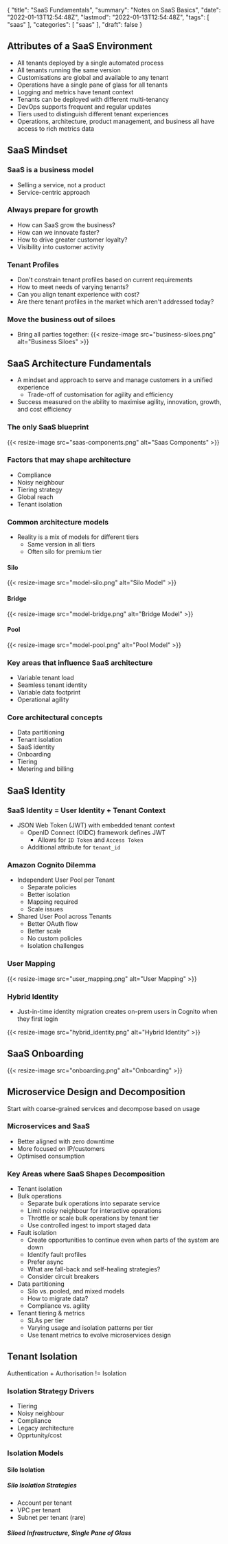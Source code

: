 {
  "title": "SaaS Fundamentals",
  "summary": "Notes on SaaS Basics",
  "date": "2022-01-13T12:54:48Z",
  "lastmod": "2022-01-13T12:54:48Z",
  "tags": [
    "saas"
  ],
  "categories": [
    "saas"
  ],
  "draft": false
}

## Attributes of a SaaS Environment

* All tenants deployed by a single automated process
* All tenants running the same version
* Customisations are global and available to any tenant
* Operations have a single pane of glass for all tenants
* Logging and metrics have tenant context
* Tenants can be deployed with different multi-tenancy
* DevOps supports frequent and regular updates
* Tiers used to distinguish different tenant experiences
* Operations, architecture, product management, and business all have access to rich metrics data

## SaaS Mindset

### SaaS is a business model

* Selling a service, not a product
* Service-centric approach

### Always prepare for growth

* How can SaaS grow the business?
* How can we innovate faster?
* How to drive greater customer loyalty?
* Visibility into customer activity

### Tenant Profiles

* Don't constrain tenant profiles based on current requirements
* How to meet needs of varying tenants?
* Can you align tenant experience with cost?
* Are there tenant profiles in the market which aren't addressed today?

### Move the business out of siloes

* Bring all parties together:
{{< resize-image src="business-siloes.png" alt="Business Siloes" >}}

## SaaS Architecture Fundamentals

* A mindset and approach to serve and manage customers in a unified experience
  * Trade-off of customisation for agility and efficiency
* Success measured on the ability to maximise agility, innovation, growth, and cost efficiency

### The only SaaS blueprint

{{< resize-image src="saas-components.png" alt="Saas Components" >}}

### Factors that may shape architecture

* Compliance
* Noisy neighbour
* Tiering strategy
* Global reach
* Tenant isolation

### Common architecture models

* Reality is a mix of models for different tiers
  * Same version in all tiers
  * Often silo for premium tier

#### Silo

{{< resize-image src="model-silo.png" alt="Silo Model" >}}

#### Bridge

{{< resize-image src="model-bridge.png" alt="Bridge Model" >}}

#### Pool

{{< resize-image src="model-pool.png" alt="Pool Model" >}}

### Key areas that influence SaaS architecture

* Variable tenant load
* Seamless tenant identity
* Variable data footprint
* Operational agility

### Core architectural concepts

* Data partitioning
* Tenant isolation
* SaaS identity
* Onboarding
* Tiering
* Metering and billing

## SaaS Identity

### SaaS Identity = User Identity + Tenant Context

* JSON Web Token (JWT) with embedded tenant context
  * OpenID Connect (OIDC) framework defines JWT
    * Allows for ```ID Token``` and ```Access Token```
  * Additional attribute for ```tenant_id```

### Amazon Cognito Dilemma

* Independent User Pool per Tenant
  * Separate policies
  * Better isolation
  * Mapping required
  * Scale issues
* Shared User Pool across Tenants
  * Better OAuth flow
  * Better scale
  * No custom policies
  * Isolation challenges

### User Mapping

{{< resize-image src="user_mapping.png" alt="User Mapping" >}}

### Hybrid Identity

* Just-in-time identity migration creates on-prem users in Cognito when they first login

{{< resize-image src="hybrid_identity.png" alt="Hybrid Identity" >}}

## SaaS Onboarding

{{< resize-image src="onboarding.png" alt="Onboarding" >}}

## Microservice Design and Decomposition

Start with coarse-grained services and decompose based on usage

### Microservices and SaaS

* Better aligned with zero downtime
* More focused on IP/customers
* Optimised consumption

### Key Areas where SaaS Shapes Decomposition

* Tenant isolation
* Bulk operations
  * Separate bulk operations into separate service
  * Limit noisy neighbour for interactive operations
  * Throttle or scale bulk operations by tenant tier
  * Use controlled ingest to import staged data
* Fault isolation
  * Create opportunities to continue even when parts of the system are down
  * Identify fault profiles
  * Prefer async
  * What are fall-back and self-healing strategies?
  * Consider circuit breakers
* Data partitioning
  * Silo vs. pooled, and mixed models
  * How to migrate data?
  * Compliance vs. agility
* Tenant tiering & metrics
  * SLAs per tier
  * Varying usage and isolation patterns per tier
  * Use tenant metrics to evolve microservices design

## Tenant Isolation

Authentication + Authorisation != Isolation

### Isolation Strategy Drivers

* Tiering
* Noisy neighbour
* Compliance
* Legacy architecture
* Opprtunity/cost

### Isolation Models

#### Silo Isolation

##### Silo Isolation Strategies

* Account per tenant
* VPC per tenant
* Subnet per tenant (rare)

##### Siloed Infrastructure, Single Pane of Glass

